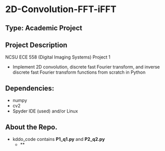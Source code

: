 # 2D-Convolution-FFT-iFFT

## Type: Academic Project

## Project Description
NCSU ECE 558 (Digital Imaging Systems) Project 1
  - Implement 2D convolution, discrete fast Fourier transform, and inverse discrete fast Fourier transform functions from scratch in Python

## Dependencies:
  - numpy
  - cv2
  - Spyder IDE (used) and/or Linux
  
## About the Repo.
  - kddo_code contains **P1_q1.py** and **P2_q2.py**
    - **
